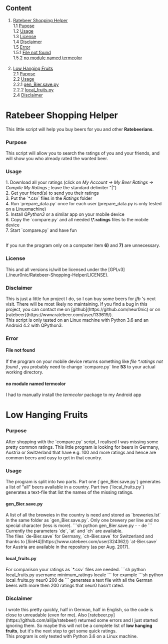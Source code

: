 <h2 id="Content">Content</h2>

1. [Ratebeer Shopping Helper](#RSH)<br>
1.1 [Pupose](#RSHPurpose)<br>
1.2 [Usage](#RSHUsage)<br>
1.3 [License](#RSHLicense)<br>
1.4 [Disclaimer](#RSHDisclaimer)<br>
1.5 [Error](#RSHError)<br>
1.5.1 [File not found](#RSHfnf)<br>
1.5.2 [no module named termcolor](#RSHnmnt)<br><br>
2. [Low Hanging Fruits](#LHF)<br>
2.1 [Pupose](#LHFPurpose)<br>
2.2 [Usage](#LHFUsage)<br>
2.2.1 [gen_Bier.save.py](#LHFgBs)<br>
2.2.2 [local_fruits.py](#LHFlf)<br>
2.4 [Disclaimer](#LHFDisclaimer)<br>

<h1 id="RSH">Ratebeer Shopping Helper</h1>

This little script will help you buy beers for you and other <b>Ratebeerians</b>.

<h3 id="RSHPupose">Purpose</h3>
This script will allow you to search the ratings of you and your friends, and will show you who already rated the wanted beer.

<h3 id="RSHUsage">Usage</h3>
1. Download all your ratings (click on <i>My Account → My Beer Ratings → Compile My Ratings</i> ; leave the standard delimiter "|")<br>
2. Get your friend(s) to send you  their ratings<br>
3. Put the `*.csv` files in the <i>Ratings</i> folder<br>
4. Run `prepare_data.py` once for each user (prepare_data.py is only tested on a Linuxmachine)<br>
5. Install <i>QPython3</i> or a similar app on your mobile device<br>
6. Copy the `compare.py` and all needed <b>\*.ratings</b> files to the mobile device<br>
7. Start `compare.py` and have fun<br><br>

If you run the program only on a computer item <b>6)</b> and <b>7)</b> are unnecessary.

<h3 id="RSHLicense">License</h3>
This and all versions is/will be licensed under the [GPLv3](./neur0nic/Ratebeer-Shopping-Helper/LICENSE).

<h3 id="RSHDisclaimer">Disclaimer</h3>
This is just a little fun project I do, so I can buy some beers for <i>jfb</i> 's next visit. There will be most likely
no maintaining. If you find a bug in this project, you can contact me on [github](https://github.com/neur0nic) or on
[ratebeer](https://www.ratebeer.com/user/133619/).
<br>This script is only tested on an Linux machine with Python 3.6 and an Android 4.2 with QPython3.

<h3 id="RSHError">Error</h3>
<h4 id="RSHFnf">File not found</h4>
If the program on your mobile device returns something like <i>file *.ratings not found</i> , you probably need to change
`compare.py` line <b>53</b> to your actual working directory.
<h4 id="RSHnmnt">no module named termcolor</h4>
I had to manually install the <i>termcolor</i> package to my Android app


<h1 id="LHF">Low Hanging Fruits</h1>

<h3 id="LHFPurpose">Purpose</h3>
After shopping with the `compare.py` script, I realised I was missing some pretty common ratings. This little
program is looking for beers in Germany, Austria or Switzerland that have e.g. 100 and more ratings and hence are
common beers and easy to get in that country.

<h3 id="LHFUsage">Usage</h3>
The program is split into two parts. Part one (`gen_Bier.save.py`) generates a list of "all" beers available in
a country. Part two (`local_fruits.py`) generates a text-file that list the names of the missing ratings.

<h4 id="LHFgBs">gen_Bier.save.py</h4>
A list of all the breweies in the country is need and stored as `breweries.lst` in the same folder as `gen_Bier.save.py`.
Only one brewery per line and no special character (less is more).
```sh
python gen_Bier.save.py - - de
```
Currently the parameters `de`, `at` and `ch` are available.<br>
The files `de-Bier.save` for Germany, `ch-Bier.save` for Switzerland and thanks to
[SinH4](https://www.ratebeer.com/user/324362/) `at-Bier.save` for Austria are available in the repository
(as per Aug. 2017).

<h4 id="LHFlf">local_fruits.py</h4>
For comparison your ratings as `*.csv` files are needed.
```sh
python local_fruits.py username minimum_ratings locale
``` 
for example
```sh
python local_fruits.py neur0 200 de
``` 
generates a text file with all the German beers with more then 200 ratings that neur0 hasn't rated.

<h3 id="LHFDisclaimer">Disclaimer</h3>
I wrote this pretty quickly, half in German, half in English, so the code is close to unreadable (even for me). Also
[ratebeer.py](https://github.com/alilja/ratebeer) returned some errors and I just started ignoring them. So maybe this
will not be a complete list of <b>low hanging fruits</b>, but it's the next step to get some quick ratings.<br>
This program is only tested with Python 3.6 on a Linux machine.
